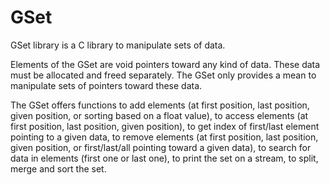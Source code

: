 # GSet
GSet library is a C library to manipulate sets of data.

Elements of the GSet are void pointers toward any kind of data. These data must be allocated and freed separately. The GSet only provides a mean to manipulate sets of pointers toward these data.

The GSet offers functions to add elements (at first position, last position, given position, or sorting based on a float value), to access elements (at first position, last position, given position), to get index of first/last element pointing to a given data, to remove elements (at first position, last position, given position, or first/last/all pointing toward a given data), to search for data in elements (first one or last one), to print the set on a stream, to split, merge and sort the set.

